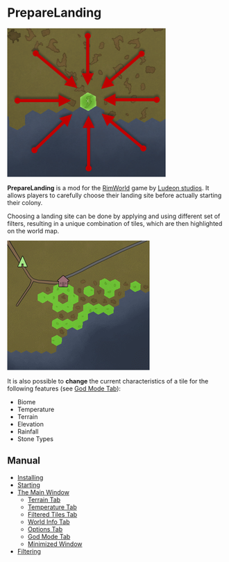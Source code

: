 ﻿PrepareLanding
==============

![logo](assets/preview.png)

**PrepareLanding** is a mod for the [RimWorld](https://rimworldgame.com/) game by [Ludeon studios](https://ludeon.com/blog/). It allows players to carefully choose their landing site before actually starting their colony.

Choosing a landing site can be done by applying and using different set of filters, resulting in a unique combination of tiles, which are then highlighted on the world map.

![tiles blinking](assets/tiles_blink.gif)

It is also possible to **change** the current characteristics of a tile for the following features (see [God Mode Tab](god_mode_tab.md)):
* Biome
* Temperature
* Terrain
* Elevation
* Rainfall
* Stone Types

Manual
------

* [Installing](installing.md)
* [Starting](starting.md)
* [The Main Window](starting.md#main-window)
    * [Terrain Tab](terrain_tab.md)
    * [Temperature Tab](temperature_tab.md)
    * [Filtered Tiles Tab](filtered_tiles_tab.md)
    * [World Info Tab](world_info_tab.md)
    * [Options Tab](options_tab.md)
    * [God Mode Tab](god_mode_tab.md)
    * [Minimized Window](starting.md#minimized-window)
* [Filtering](filtering.md)